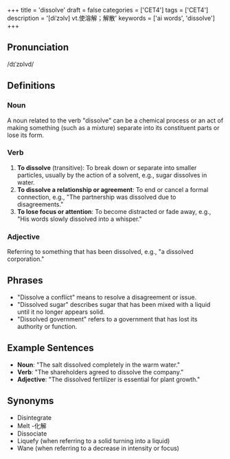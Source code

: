 +++
title = 'dissolve'
draft = false
categories = ['CET4']
tags = ['CET4']
description = '[diˈzɔlv] vt.使溶解；解散'
keywords = ['ai words', 'dissolve']
+++

## Pronunciation
/dɪˈzɒlvd/

## Definitions
### Noun
A noun related to the verb "dissolve" can be a chemical process or an act of making something (such as a mixture) separate into its constituent parts or lose its form.

### Verb
1. **To dissolve** (transitive): To break down or separate into smaller particles, usually by the action of a solvent, e.g., sugar dissolves in water.
2. **To dissolve a relationship or agreement**: To end or cancel a formal connection, e.g., "The partnership was dissolved due to disagreements."
3. **To lose focus or attention**: To become distracted or fade away, e.g., "His words slowly dissolved into a whisper."

### Adjective
Referring to something that has been dissolved, e.g., "a dissolved corporation."

## Phrases
- "Dissolve a conflict" means to resolve a disagreement or issue.
- "Dissolved sugar" describes sugar that has been mixed with a liquid until it no longer appears solid.
- "Dissolved government" refers to a government that has lost its authority or function.

## Example Sentences
- **Noun**: "The salt dissolved completely in the warm water."
- **Verb**: "The shareholders agreed to dissolve the company."
- **Adjective**: "The dissolved fertilizer is essential for plant growth."

## Synonyms
- Disintegrate
- Melt
-化解
- Dissociate
- Liquefy (when referring to a solid turning into a liquid)
- Wane (when referring to a decrease in intensity or focus)
